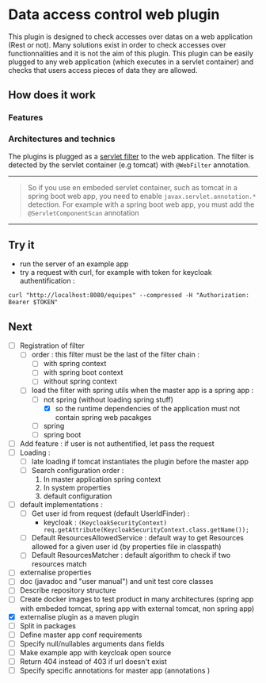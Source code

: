# Data access control web plugin

This plugin is designed to check accesses over datas on a web application (Rest or not). 
Many solutions exist in order to check accesses over functionnalities and it is not the aim of this
plugin. This plugin can be easily plugged to any web application (which executes in a servlet 
container) and checks that users access pieces of data they are allowed.

## How does it work

### Features

### Architectures and technics

The plugins is plugged as a [servlet filter](https://tomcat.apache.org/tomcat-9.0-doc/servletapi/javax/servlet/Filter.html)
to the web application. The filter is detected by the servlet container (e.g tomcat) with
`@WebFilter` annotation.

---
>So if you use en embeded servlet container, such as tomcat in a spring boot web app, you need 
>to enable `javax.servlet.annotation.*` detection. For example with a spring boot web app, you
>must add the `@ServletComponentScan` annotation
---

## Try it

- run the server of an example app
- try a request with curl, for example with token for keycloak authentification :
```
curl "http://localhost:8080/equipes" --compressed -H "Authorization: Bearer $TOKEN"
```

## Next

- [ ] Registration of filter 
  - [ ] order : this filter must be the last of the filter chain :
    - [ ] with spring context
    - [ ] with spring boot context
    - [ ] without spring context
  - [ ] load the filter with spring utils when the master app is a spring app :
    - [ ] not spring (without loading spring stuff) 
      - [X] so the runtime dependencies of the application must not contain spring web pacakges
    - [ ] spring
    - [ ] spring boot
- [ ] Add feature : if user is not authentified, let pass the request
- [ ] Loading :
  - [ ] late loading if tomcat instantiates the plugin before the master app
  - [ ] Search configuration order :
    1. In master application spring context 
    2. In system properties
    3. default configuration 
- [ ] default implementations :
  - [ ] Get user id from request (default UserIdFinder) :
    - keycloak : `(KeycloakSecurityContext) req.getAttribute(KeycloakSecurityContext.class.getName());`
  - [ ] Default ResourcesAllowedService : default way to get Resources allowed for a given user id 
  (by properties file in classpath)
  - [ ] Default ResourcesMatcher : default algorithm to check if two resources match
- [ ] externalise properties
- [ ] doc (javadoc and "user manual") and unit test core classes
- [ ] Describe repository structure
- [ ] Create docker images to test product in many architectures (spring app with embeded tomcat, 
spring app with external tomcat, non spring app)
- [X] externalise plugin as a maven plugin 
- [ ] Split in packages
- [ ] Define master app conf requirements
- [ ] Specify null/nullables arguments dans fields
- [ ] Make example app with keycloak open source
- [ ] Return 404 instead of 403 if url doesn't exist
- [ ] Specify specific annotations for master app (annotations )
